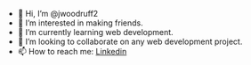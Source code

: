 - 👋 Hi, I’m @jwoodruff2
- 👀 I’m interested in making friends.
- 🌱 I’m currently learning web development.
- 💞️ I’m looking to collaborate on any web development project.
- 📫 How to reach me: [Linkedin](https://www.linkedin.com/in/james-woodruff-740092246/) 

<!---
jwoodruff2/jwoodruff2 is a ✨ special ✨ repository because its `README.md` (this file) appears on your GitHub profile.
You can click the Preview link to take a look at your changes.
--->
